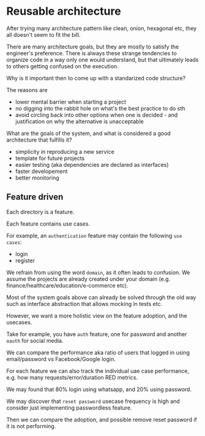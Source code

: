 # Reusable architecture 


After trying many architecture pattern like clean, onion, hexagonal etc, they all doesn't seem to fit the bill.


There are many architecture goals, but they are mostly to satisfy the engineer's preference. There is always these strange tendencies to organize code in a way only one would understand, but that ultimately leads to others getting confused on the execution.

Why is it important then to come up with a standarized code structure?

The reasons are
- lower mental barrier when starting a project
- no digging into the rabbit hole on what's the best practice to do sth
- avoid circling back into other options when one is decided - and justification on why the alternative is unacceptable


What are the goals of the system, and what is considered a good architecture that fulfills it?

- simplicity in reproducing a new service
- template for future projects
- easier testing (aka dependencies are declared as interfaces)
- faster developement
- better monitoring

## Feature driven

Each directory is a feature.

Each feature contains use cases.

For example, an `authentication` feature may contain the following `use cases`:

- login
- register

We refrain from using the word `domain`, as it often leads to confusion. We assume the projects are already created under your domain (e.g. finance/healthcare/education/e-commerce etc).

Most of the system goals above can already be solved through the old way such as interface abstraction that allows mocking in tests etc.


However, we want a more holistic view on the feature adoption, and the usecases.

Take for example, you have `auth` feature, one for password and another `oauth` for social media.

We can compare the performance aka ratio of users that logged in using email/password vs Facebook/Google login.

For each feature we can also track the individual uae case performance, e.g. how many requests/error/duration RED metrics.

We may found that 80% login using whatsapp, and 20% using password.

We may discover that `reset password` usecase frequency is high and consider just implementing passwordless feature.

Then we can compare the adoption, and possible remove reset password if it is not performing.
